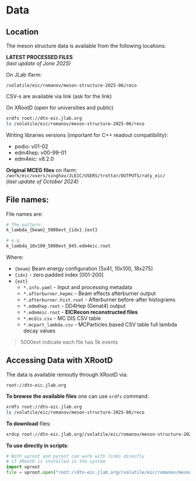# Data

## Location

The meson structure data is available from the following locations:

**LATEST PROCESSED FILES**  
*(last update of Jone 2025)*

On JLab ifarm:  

```
/volatile/eic/romanov/meson-structure-2025-06/reco
```

CSV-s are available via link (ask for the link)

On XRootD (open for universities and public)

```bash
xrdfs root://dtn-eic.jlab.org
ls /volatile/eic/romanov/meson-structure-2025-06/reco
```

Writing libraries versions (important for C++ readout compatibility):
- podio: v01-02
- edm4hep: v00-99-01
- edm4eic: v8.2.0

**Original MCEG files** on ifarm:  
`/work/eic/users/singhav/JLEIC/USERS/trottar/OUTPUTS/raty_eic/`  
*(last update of October 2024)*


## File names: 


File names are: 

```bash
# The pattern:
k_lambda_{beam}_5000evt_{idx}.{ext}

# e.g.
k_lambda_10x100_5000evt_045.edm4eic.root
```

Where:

- `{beam}` Beam energy configuration [5x41, 10x100, 18x275]
- `{idx}` - zero padded index [001-200]
- `{ext}`
  - `*.info.yaml` - Input and processing metadata
  - `*.afterburner.hepmc` - Beam effects afterburner output 
  - `*.afterburner.hist.root` - Afterburner before-after histograms 
  - `*.edm4hep.root` - DD4Hep (Genat4) output
  - `*.edm4eic.root` - **EICRecon reconstructed files**
  - `*.mcdis.csv` - MC DIS CSV table
  - `*.mcpart_lambda.csv` - MCParticles based CSV table full lambda decay values

> 5000evt indicate each file has 5k events

## Accessing Data with XRootD

The data is available remoutly through XRootD via:  

```
root://dtn-eic.jlab.org
```

**To browse the available files** one can use `xrdfs` command:

```bash
xrdfs root://dtn-eic.jlab.org
ls /volatile/eic/romanov/meson-structure-2025-06/reco
```

**To download** files: 

```bash
xrdcp root://dtn-eic.jlab.org//volatile/eic/romanov/meson-structure-2025-06/reco/k_lambda_5x41_5000evt_200.edm4eic.root ./
```

**To use directly in scripts**:

```python
# Both uproot and pyroot can work with links directly 
# if XRootD is installed in the system
import uproot
file = uproot.open("root://dtn-eic.jlab.org//volatile/eic/romanov/meson-structure-2025-06/reco/k_lambda_5x41_5000evt_200.edm4eic.root")
```
